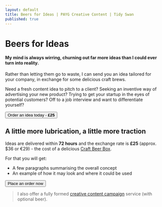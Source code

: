 ```yaml
---
layout: default
title: Beers for Ideas | PAYG Creative Content | Tidy Swan
published: true
---
```


# Beers for Ideas

#### My mind is always wirring, churning out far more ideas than I could ever turn into reality.

Rather than letting them go to waste, I can send you an idea tailored for your company, in exchange for some delicious craft brews.

Need a fresh content idea to pitch to a client? Seeking an inventive way of advertising your new product? Trying to get your startup in the eyes of potential customers? Off to a job interview and want to differentiate yourself?

<a href="mailto:hello@tidyswan.com?subject=Beers%20for%20Ideas&body=%E2%80%A2%20Name%20-%20%0A%E2%80%A2%20Company%20-%20%0A%E2%80%A2%20What%20would%20you%20like%20to%20promote%3F%0A%0AI'd%20like%20to%20achieve%20(delete%20as%20appropriate)%20mainstream%20media%20coverage%20%2F%20niche%20media%20coverage%20%2F%20social%20media%20engagement%20%2F%20website%20visits%20%2F%20sales%20%2F%20newsletter%20subscribers%20%2F%20other%0A%0A%E2%80%A2%20How%20experimental%20would%20you%20like%20your%20idea%20to%20be%3F%20(1%3Dsafe%2C%2010%3Dwild)%0A%E2%80%A2%20What%20level%20of%20spend%20would%20you%20be%20looking%20at%3F%20(1%3Dlow%2C%2010%3Dhigh)" target="_blank"><button class="button">Order an idea today - <b>£25</b></button></a>

## A little more lubrication, a little more traction

Ideas are delivered within **72 hours** and the exchange rate is **£25** (approx. $36 or €29) - the cost of a delicious [Craft Beer Box](https://www.flavourly.com/beer/club/).

For that you will get:

- A few paragraphs summarising the overall concept
- An example of how it may look and where it could be used

<a href="mailto:hello@tidyswan.com?subject=Beers%20for%20Ideas&body=%E2%80%A2%20Name%20-%20%0A%E2%80%A2%20Company%20-%20%0A%E2%80%A2%20What%20would%20you%20like%20to%20promote%3F%0A%0AI'd%20like%20to%20achieve%20(delete%20as%20appropriate)%20mainstream%20media%20coverage%20%2F%20niche%20media%20coverage%20%2F%20social%20media%20engagement%20%2F%20website%20visits%20%2F%20sales%20%2F%20newsletter%20subscribers%20%2F%20other%0A%0A%E2%80%A2%20How%20experimental%20would%20you%20like%20your%20idea%20to%20be%3F%20(1%3Dsafe%2C%2010%3Dwild)%0A%E2%80%A2%20What%20level%20of%20spend%20would%20you%20be%20looking%20at%3F%20(1%3Dlow%2C%2010%3Dhigh)" target="_blank"><button class="button">Place an order now</button></a>

> I also offer a fully formed [creative content campaign](/creative-content-marketing) service (with optional beer).
